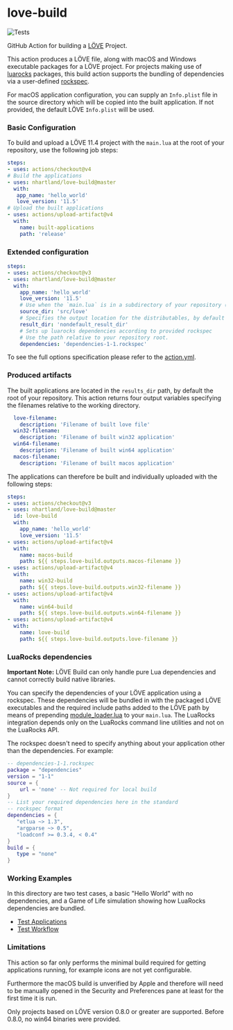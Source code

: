 # love-build

![Tests](https://github.com/nhartland/love-build/workflows/Testing%5Bmaster%5D/badge.svg)

GitHub Action for building a [LÖVE](https://love2d.org/) Project. 

This action produces a LÖVE file, along with macOS and Windows executable
packages for a LÖVE project. For projects making use of
[luarocks](https://luarocks.org/) packages, this build action supports the
bundling of dependencies via a user-defined
[rockspec](https://github.com/luarocks/luarocks/wiki/Rockspec-format). 

For macOS application configuration, you can supply an `Info.plist` file in the
source directory which will be copied into the built application. If not
provided, the default LÖVE `Info.plist` will be used.

### Basic Configuration

To build and upload a LÖVE 11.4 project with the `main.lua` at the root of your
repository, use the following job steps:

```yaml
steps:
- uses: actions/checkout@v4
# Build the applications
- uses: nhartland/love-build@master
  with:
   app_name: 'hello_world'
   love_version: '11.5'
# Upload the built applications
- uses: actions/upload-artifact@v4
  with:
    name: built-applications
    path: 'release'
```

### Extended configuration

```yaml
steps:
- uses: actions/checkout@v3
- uses: nhartland/love-build@master
  with:
    app_name: 'hello_world'
    love_version: '11.5'
    # Use when the `main.lua` is in a subdirectory of your repository (here in `src/love`).
    source_dir: 'src/love'
    # Specifies the output location for the distributables, by default 'release'.
    result_dir: 'nondefault_result_dir'
    # Sets up luarocks dependencies according to provided rockspec
    # Use the path relative to your repository root.
    dependencies: 'dependencies-1-1.rockspec'
```

To see the full options specification please refer to the [action.yml](action.yml).

### Produced artifacts

The built applications are located in the `results_dir` path, by default the
root of your repository. This action returns four output variables specifying
the filenames relative to the working directory.

```yaml
  love-filename: 
    description: 'Filename of built love file'
  win32-filename: 
    description: 'Filename of built win32 application'
  win64-filename: 
    description: 'Filename of built win64 application'
  macos-filename: 
    description: 'Filename of built macos application'
```

The applications can therefore be built and individually uploaded with the
following steps: 

```yaml
steps:
- uses: actions/checkout@v3
- uses: nhartland/love-build@master
  id: love-build
  with:
    app_name: 'hello_world'
    love_version: '11.5'
- uses: actions/upload-artifact@v4
  with:
    name: macos-build
    path: ${{ steps.love-build.outputs.macos-filename }}
- uses: actions/upload-artifact@v4
  with:
    name: win32-build
    path: ${{ steps.love-build.outputs.win32-filename }}
- uses: actions/upload-artifact@v4
  with:
    name: win64-build
    path: ${{ steps.love-build.outputs.win64-filename }}
- uses: actions/upload-artifact@v4
  with:
    name: love-build
    path: ${{ steps.love-build.outputs.love-filename }}
```

### LuaRocks dependencies

**Important Note:** LÖVE Build can only handle pure Lua dependencies and cannot
correctly build native libraries.

You can specify the dependencies of your LÖVE application using a rockspec.
These dependencies will be bundled in with the packaged LÖVE executables
and the required include paths added to the LÖVE path by means of prepending
[module_loader.lua](module_loader.lua) to your `main.lua`. The LuaRocks
integration depends only on the LuaRocks command line utilities and
not on the LuaRocks API.

The rockspec doesn't need to specify anything about your application other
than the dependencies. For example:

```lua
-- dependencies-1-1.rockspec
package = "dependencies"
version = "1-1"
source = {
    url = 'none' -- Not required for local build
}
-- List your required dependencies here in the standard
-- rockspec format
dependencies = {
   "etlua ~> 1.3",
   "argparse ~> 0.5",
   "loadconf >= 0.3.4, < 0.4"
}
build = {
   type = "none"
}
```

### Working Examples

In this directory are two test cases, a basic "Hello World" with no
dependencies, and a Game of Life simulation showing how LuaRocks dependencies
are bundled. 

- [Test Applications](tests)
- [Test Workflow](.github/workflows/master.yml)

### Limitations

This action so far only performs the minimal build required for getting
applications running, for example icons are not yet configurable.

Furthermore the macOS build is unverified by Apple and therefore will need
to be manually opened in the Security and Preferences pane at least for the
first time it is run.

Only projects based on LÖVE version 0.8.0 or greater are supported. Before
0.8.0, no win64 binaries were provided.
